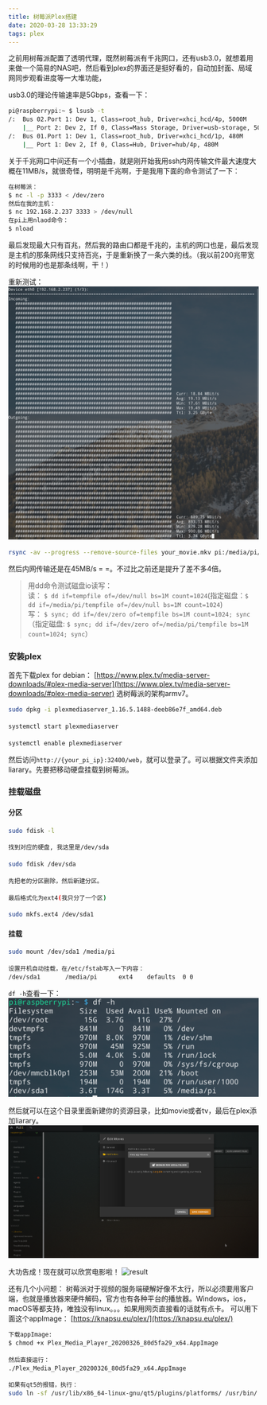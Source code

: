 ```yaml
---
title: 树莓派Plex搭建
date: 2020-03-28 13:33:29
tags: plex
---
```


之前用树莓派配置了透明代理，既然树莓派有千兆网口，还有usb3.0，就想着用来做一个简易的NAS吧，然后看到plex的界面还是挺好看的，自动加封面、局域网同步观看进度等一大堆功能，
<!--more-->
usb3.0的理论传输速率是5Gbps，查看一下：

```bash
pi@raspberrypi:~ $ lsusb -t
/:  Bus 02.Port 1: Dev 1, Class=root_hub, Driver=xhci_hcd/4p, 5000M
    |__ Port 2: Dev 2, If 0, Class=Mass Storage, Driver=usb-storage, 5000M
/:  Bus 01.Port 1: Dev 1, Class=root_hub, Driver=xhci_hcd/1p, 480M
    |__ Port 1: Dev 2, If 0, Class=Hub, Driver=hub/4p, 480M
```

关于千兆网口中间还有一个小插曲，就是刚开始我用ssh内网传输文件最大速度大概在11MB/s，就很奇怪，明明是千兆啊，于是我用下面的命令测试了一下：

```bash
在树莓派：
$ nc -l -p 3333 < /dev/zero
然后在我的主机：
$ nc 192.168.2.237 3333 > /dev/null
在pi上用nlaod命令：
$ nload
```

最后发现最大只有百兆，然后我的路由口都是千兆的，主机的网口也是，最后发现是主机的那条网线只支持百兆，于是重新换了一条六类的线。（我以前200兆带宽的时候用的也是那条线啊，干！）

重新测试：
![result](./树莓派Plex搭建/Screenshot_20200328_135155.png)

```bash
rsync -av --progress --remove-source-files your_movie.mkv pi:/media/pi/Movies
```

然后内网传输还是在45MB/s = =。不过比之前还是提升了差不多4倍。
> 用dd命令测试磁盘io读写：  
> 读： `$ dd if=tempfile of=/dev/null bs=1M count=1024`(指定磁盘：`$ dd if=/media/pi/tempfile of=/dev/null bs=1M count=1024`)  
> 写： `$ sync; dd if=/dev/zero of=tempfile bs=1M count=1024; sync`（指定磁盘: `$ sync; dd if=/dev/zero of=/media/pi/tempfile bs=1M count=1024; sync`）

### 安装plex

首先下载plex for debian：
[https://www.plex.tv/media-server-downloads/#plex-media-server](https://www.plex.tv/media-server-downloads/#plex-media-server)
选树莓派的架构armv7。

```bash
sudo dpkg -i plexmediaserver_1.16.5.1488-deeb86e7f_amd64.deb

systemctl start plexmediaserver

systemctl enable plexmediaserver
```

然后访问`http://{your_pi_ip}:32400/web`，就可以登录了。可以根据文件夹添加liarary。先要把移动硬盘挂载到树莓派。

### 挂载磁盘

#### 分区

```bash
sudo fdisk -l

找到对应的硬盘, 我这里是/dev/sda

sudo fdisk /dev/sda

先把老的分区删除，然后新建分区。

最后格式化为ext4(我只分了一个区)

sudo mkfs.ext4 /dev/sda1
```

#### 挂载

```bash
sudo mount /dev/sda1 /media/pi

设置开机自动挂载，在/etc/fstab写入一下内容：
/dev/sda1       /media/pi      ext4    defaults  0 0
```

`df -h`查看一下：
![result](./树莓派Plex搭建/Screenshot_20200328_150605.png)

然后就可以在这个目录里面新建你的资源目录，比如movie或者tv，最后在plex添加liarary。
![add library](./树莓派Plex搭建/Screenshot_20200328_141754.png)

大功告成！现在就可以欣赏电影啦！
![result](./树莓派Plex搭建/Screenshot_20200328_150910.png)

还有几个小问题：
树莓派对于视频的服务端硬解好像不太行，所以必须要用客户端，也就是播放器来硬件解码，官方也有各种平台的播放器。Windows，ios，macOS等都支持，唯独没有linux。。。如果用网页直接看的话就有点卡。
可以用下面这个appImage：
[https://knapsu.eu/plex/](https://knapsu.eu/plex/)

```bash
下载appImage:
$ chmod +x Plex_Media_Player_20200326_80d5fa29_x64.AppImage

然后直接运行：
./Plex_Media_Player_20200326_80d5fa29_x64.AppImage

如果有qt5的报错，执行：
sudo ln -sf /usr/lib/x86_64-linux-gnu/qt5/plugins/platforms/ /usr/bin/
```






